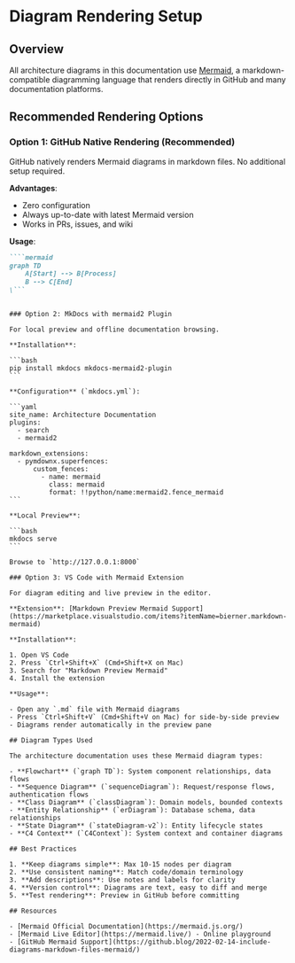 # Diagram Rendering Setup

## Overview

All architecture diagrams in this documentation use [Mermaid](https://mermaid.js.org/), a markdown-compatible diagramming language that renders directly in GitHub and many documentation platforms.

## Recommended Rendering Options

### Option 1: GitHub Native Rendering (Recommended)

GitHub natively renders Mermaid diagrams in markdown files. No additional setup required.

**Advantages**:

- Zero configuration
- Always up-to-date with latest Mermaid version
- Works in PRs, issues, and wiki

**Usage**:

````markdown
````mermaid
graph TD
    A[Start] --> B[Process]
    B --> C[End]
\```
````
````

### Option 2: MkDocs with mermaid2 Plugin

For local preview and offline documentation browsing.

**Installation**:

```bash
pip install mkdocs mkdocs-mermaid2-plugin
```

**Configuration** (`mkdocs.yml`):

```yaml
site_name: Architecture Documentation
plugins:
  - search
  - mermaid2

markdown_extensions:
  - pymdownx.superfences:
      custom_fences:
        - name: mermaid
          class: mermaid
          format: !!python/name:mermaid2.fence_mermaid
```

**Local Preview**:

```bash
mkdocs serve
```

Browse to `http://127.0.0.1:8000`

### Option 3: VS Code with Mermaid Extension

For diagram editing and live preview in the editor.

**Extension**: [Markdown Preview Mermaid Support](https://marketplace.visualstudio.com/items?itemName=bierner.markdown-mermaid)

**Installation**:

1. Open VS Code
2. Press `Ctrl+Shift+X` (Cmd+Shift+X on Mac)
3. Search for "Markdown Preview Mermaid"
4. Install the extension

**Usage**:

- Open any `.md` file with Mermaid diagrams
- Press `Ctrl+Shift+V` (Cmd+Shift+V on Mac) for side-by-side preview
- Diagrams render automatically in the preview pane

## Diagram Types Used

The architecture documentation uses these Mermaid diagram types:

- **Flowchart** (`graph TD`): System component relationships, data flows
- **Sequence Diagram** (`sequenceDiagram`): Request/response flows, authentication flows
- **Class Diagram** (`classDiagram`): Domain models, bounded contexts
- **Entity Relationship** (`erDiagram`): Database schema, data relationships
- **State Diagram** (`stateDiagram-v2`): Entity lifecycle states
- **C4 Context** (`C4Context`): System context and container diagrams

## Best Practices

1. **Keep diagrams simple**: Max 10-15 nodes per diagram
2. **Use consistent naming**: Match code/domain terminology
3. **Add descriptions**: Use notes and labels for clarity
4. **Version control**: Diagrams are text, easy to diff and merge
5. **Test rendering**: Preview in GitHub before committing

## Resources

- [Mermaid Official Documentation](https://mermaid.js.org/)
- [Mermaid Live Editor](https://mermaid.live/) - Online playground
- [GitHub Mermaid Support](https://github.blog/2022-02-14-include-diagrams-markdown-files-mermaid/)
